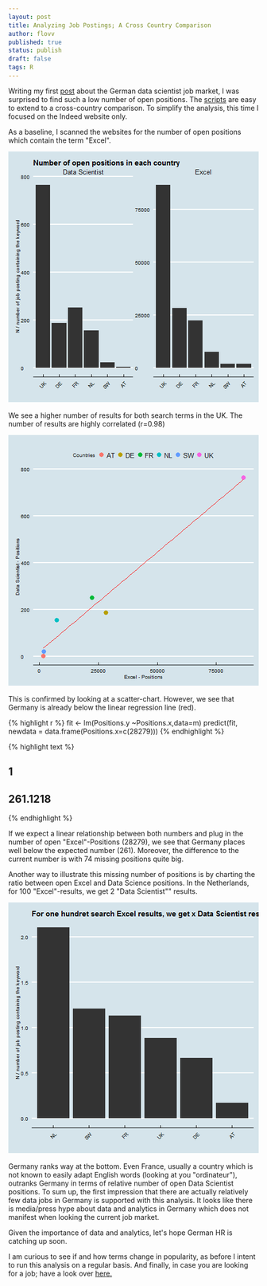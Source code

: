 ```yaml
---
layout: post
title: Analyzing Job Postings; A Cross Country Comparison 
author: flovv
published: true
status: publish
draft: false
tags: R 
---
```

 
 
Writing my first [post](http://flovv.github.io/Data-Scientist-Job-Market/) about the German data scientist job market, I was surprised to find such a low number of open positions.
The [scripts](https://github.com/flovv/Data-Science-Job-Market) are easy to extend to a cross-country comparison. To simplify the analysis, this time I focused on the Indeed website only. 
 
As a baseline, I scanned the websites for the number of open positions which contain the term "Excel".
 
 
 
![plot of chunk unnamed-chunk-2](/figures/post5/unnamed-chunk-2-1.png) 
 
 
We see a higher number of results for both search terms in the UK. 
The number of results are highly correlated (r=0.98)
 
![plot of chunk unnamed-chunk-3](/figures/post5/unnamed-chunk-3-1.png) 
 
This is confirmed by looking at a scatter-chart. However, we see that Germany is already below the linear regression line (red).
 

{% highlight r %}
fit <- lm(Positions.y ~Positions.x,data=m)
predict(fit, newdata = data.frame(Positions.x=c(28279)))
{% endhighlight %}



{% highlight text %}
##        1 
## 261.1218
{% endhighlight %}
 
If we expect a linear relationship between both numbers and plug in the number of open "Excel"-Positions (28279), we see that Germany places well below the expected number (261). Moreover, the difference to the current number is with 74 missing positions quite big.
 
Another way to illustrate this missing number of positions is by charting the ratio between open Excel and Data Science positions.
In the Netherlands, for 100 "Excel"-results, we get 2 "Data Scientist"" results.
 
![plot of chunk unnamed-chunk-5](/figures/post5/unnamed-chunk-5-1.png) 
 
Germany ranks way at the bottom. Even France, usually a country which is not known to easily adapt English words (looking at you "ordinateur"), outranks  Germany in terms of relative number of open Data Scientist positions.
To sum up, the first impression that there are actually relatively few data jobs in Germany is supported with this analysis. It looks like there is media/press hype about data and analytics in Germany which does not manifest when looking the current job market.
 
Given the importance of data and analytics, let's hope German HR is catching up soon.
 
I am curious to see if and how terms change in popularity, as before I intent to run this analysis on a regular basis. And finally, in case you are looking for a job; have a look over [here.](http://umww.de/karriere/stellenangebote/)
